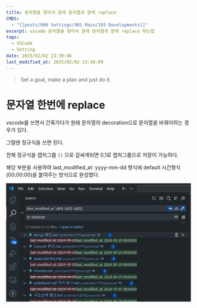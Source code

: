 ```yaml
---
title: 문자열을 찾아서 원래 문자열과 함께 replace
CMDS:
  - "[[posts/900 Settings/901 Main/103 Developments]]"
excerpt: vscode 문자열을 찾아서 원래 문자열과 함께 replace 하는법
tags:
  - VSCode
  - Setting
date: 2025/02/02 23:39:46
last_modified_at: 2025/02/02 23:48:09
---
```

> Set a goal, make a plan and just do it.

# 문자열 한번에 replace

vscode를 쓰면서 간혹가다가 원래 문자열의 decoration으로 문자열을 바꿔야하는 경우가 있다.


그럴땐 정규식을 쓰면 된다. 

전체 정규식을 캡처그룹 `()` 으로 감싸게되면 $0,$1로 캡처그룹으로 저장이 가능하다. 

해당 부분을 사용하여 last_modified_at: yyyy-mm-dd 형식에 default 시간형식(00:00:00)을 붙여주는 방식으로 완성했다. 

 
![](public/image/Pasted%20image%2020250202234029.png)